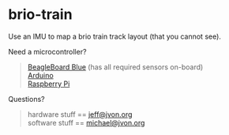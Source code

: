 # brio-train
Use an IMU to map a brio train track layout (that you cannot see).<br>

Need a microcontroller?<br>
  > <a href='https://beagleboard.org/blue'>BeagleBoard Blue</a> (has all required sensors on-board)<br>
  > <a href='https://www.arduino.cc/'>Arduino</a><br>
  > <a href='https://www.raspberrypi.org/'>Raspberry Pi</a><br>

Questions?<br>
  > hardware stuff == jeff@jvon.org<br>
  > software stuff == michael@jvon.org

